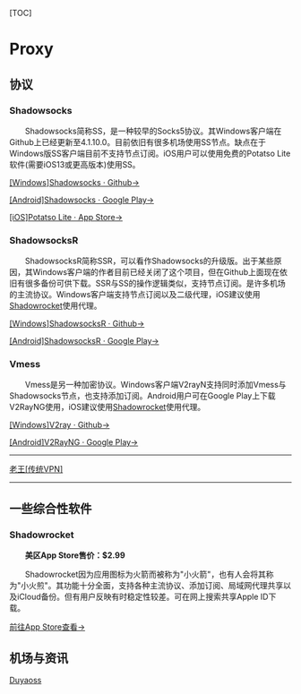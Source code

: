 

[TOC]

# Proxy

## 协议

### Shadowsocks

&emsp;&emsp;Shadowsocks简称SS，是一种较早的Socks5协议。其Windows客户端在Github上已经更新至4.1.10.0。目前依旧有很多机场使用SS节点。缺点在于Windows版SS客户端目前不支持节点订阅。iOS用户可以使用免费的Potatso Lite软件(需要iOS13或更高版本)使用SS。

[[Windows]Shadowsocks · Github→](https://github.com/shadowsocks/shadowsocks-windows)

[[Android]Shadowsocks · Google Play→](https://play.google.com/store/apps/details?id=com.github.shadowsocks)

[[iOS]Potatso Lite · App Store→](https://apps.apple.com/us/app/shadowrocket/id932747118)

### ShadowsocksR

&emsp;&emsp;ShadowsocksR简称SSR，可以看作Shadowsocks的升级版。出于某些原因，其Windows客户端的作者目前已经关闭了这个项目，但在Github上面现在依旧有很多备份可供下载。SSR与SS的操作逻辑类似，支持节点订阅。是许多机场的主流协议。Windows客户端支持节点订阅以及二级代理，iOS建议使用[Shadowrocket](#shadowrocket)使用代理。

[[Windows]ShadowsocksR · Github→](https://github.com/shadowsocksrr/shadowsocksr-csharp)

[[Android]ShadowsocksR · Google Play→](https://play.google.com/store/apps/details?id=com.scala.ssr)

### Vmess

&emsp;&emsp;Vmess是另一种加密协议。Windows客户端V2rayN支持同时添加Vmess与Shadowsocks节点，也支持添加订阅。Android用户可在Google Play上下载V2RayNG使用，iOS建议使用[Shadowrocket](#shadowrocket)使用代理。

[[Windows]V2ray · Github→](https://github.com/v2ray/v2ray-core)

[[Android]V2RayNG · Google Play→](https://play.google.com/store/apps/details?id=com.v2ray.ang)

----

[老王[传统VPN]](https://play.google.com/store/apps/details?id=com.findtheway)

------

## 一些综合性软件

### Shadowrocket

&emsp;&emsp;**美区App Store售价：$2.99**

&emsp;&emsp;Shadowrocket因为应用图标为火箭而被称为"小火箭"，也有人会将其称为"小火煎"。其功能十分全面，支持各种主流协议、添加订阅、局域网代理共享以及iCloud备份。但有用户反映有时稳定性较差。可在网上搜索共享Apple ID下载。

[前往App Store查看→](https://apps.apple.com/us/app/shadowrocket/id932747118)



## 机场与资讯

[Duyaoss](https://duyaoss.com/)



